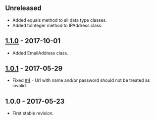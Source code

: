 ## Unreleased
- Added equals method to all data type classes.
- Added toInteger method to IPAddress class.

## [1.1.0] - 2017-10-01
- Added EmailAddress class.

## [1.0.1] - 2017-05-29
- Fixed [#4](https://github.com/themichaelhall/datatypes/issues/4) - Url with name and/or password should not be treated as invalid.

## 1.0.0 - 2017-05-23
- First stable revision.

[1.1.0]: https://github.com/themichaelhall/datatypes/compare/v1.0.1...v1.1.0
[1.0.1]: https://github.com/themichaelhall/datatypes/compare/v1.0.0...v1.0.1